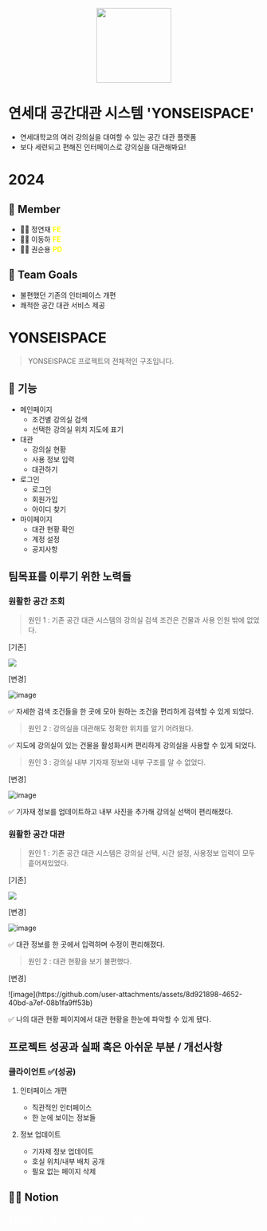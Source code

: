 <p align="center">
    <img src="./client/public/images/logo/DSG_logo.png" width="150px" />
</p>

# 연세대 공간대관 시스템 'YONSEISPACE'
- 연세대학교의 여러 강의실을 대여할 수 있는 공간 대관 플랫폼
- 보다 세련되고 편해진 인터페이스로 강의실을 대관해봐요!

# 2024
## 💫 Member
- 💁🏻 정연재 <strong style="color : yellow;">FE</strong>
- 💁🏻 이동하 <strong style="color : yellow;">FE</strong>
- 💁🏻 권순용 <strong style="color : yellow;">PD</strong>

## 💫 Team Goals
- 불편했던 기존의 인터페이스 개편
- 쾌적한 공간 대관 서비스 제공

# YONSEISPACE
> YONSEISPACE 프로젝트의 전체적인 구조입니다.
## 📄 기능
- 메인페이지
    - 조건별 강의실 검색
    - 선택한 강의실 위치 지도에 표기
- 대관
    - 강의실 현황
    - 사용 정보 입력
    - 대관하기
- 로그인
    - 로그인
    - 회원가입
    - 아이디 찾기
- 마이페이지
    - 대관 현황 확인
    - 계정 설정
    - 공지사항


## 팀목표를 이루기 위한 노력들

### 원활한 공간 조회
> 원인 1 : 기존 공간 대관 시스템의 강의실 검색 조건은 건물과 사용 인원 밖에 없었다.

<p>[기존]</p>

<img src="https://search.pstatic.net/common/?src=http%3A%2F%2Fblogfiles.naver.net%2F20141209_18%2Fyonseiblog_1418102514716e7W9u_JPEG%2F%25BF%25AC%25BC%25BC%25B4%25EB_%25B0%25F8%25B0%25A3%25B4%25EB%25B0%25FC%25BD%25C3%25BD%25BA%25C5%25DB_4.png&type=sc960_832">


<p>[변경]</p>

![image](https://github.com/user-attachments/assets/56ca1305-2f41-4f2e-b6b0-59eeb6c6e511)

✅ 자세한 검색 조건들을 한 곳에 모아 원하는 조건을 편리하게 검색할 수 있게 되었다.

> 원인 2 : 강의실을 대관해도 정확한 위치를 알기 어려웠다.
<p>✅ 지도에 강의실이 있는 건물을 활성화시켜 편리하게 강의실을 사용할 수 있게 되었다.</p>

> 원인 3 : 강의실 내부 기자재 정보와 내부 구조를 알 수 없었다.

<p>[변경]</p>

![image](https://github.com/user-attachments/assets/4905090c-c83b-4814-a867-80ab55d97f75)

<p>✅ 기자재 정보를 업데이트하고 내부 사진을 추가해 강의실 선택이 편리해졌다.</p>



### 원활한 공간 대관
> 원인 1 : 기존 공간 대관 시스템은 강의실 선택, 시간 설정, 사용정보 입력이 모두 흩어져있었다.

<p>[기존]</p>

<img src="https://search.pstatic.net/common/?src=http%3A%2F%2Fblogfiles.naver.net%2F20141209_18%2Fyonseiblog_1418102514716e7W9u_JPEG%2F%25BF%25AC%25BC%25BC%25B4%25EB_%25B0%25F8%25B0%25A3%25B4%25EB%25B0%25FC%25BD%25C3%25BD%25BA%25C5%25DB_4.png&type=sc960_832">


<p>[변경]</p>

![image](https://github.com/user-attachments/assets/9e8b3008-1e32-45f9-b914-d62100f98a44)

✅ 대관 정보를 한 곳에서 입력하며 수정이 편리해졌다.

> 원인 2 : 대관 현황을 보기 불편했다.

<p>[변경]</p>
![image](https://github.com/user-attachments/assets/8d921898-4652-40bd-a7ef-08b1fa9ff53b)

<p>✅ 나의 대관 현황 페이지에서 대관 현황을 한눈에 파악할 수 있게 됐다.</p>



## 프로젝트 성공과 실패 혹은 아쉬운 부분 / 개선사항
### 클라이언트 ✅(성공)
1. 인터페이스 개편
    - 직관적인 인터페이스
    - 한 눈에 보이는 정보들
    
2. 정보 업데이트
    - 기자제 정보 업데이트
    - 호실 위치/내부 배치 공개
    - 필요 없는 페이지 삭제


## 🏃🏻 Notion
<a href="https://devcamp.notion.site/toPangyo-3535f9f859ca4bbbb71cc4a89dcd694f" style="text-decoration : none; font-size:20px; color : white;">팀원들과 열심히 노력한 흔적 보러가기!</a>



